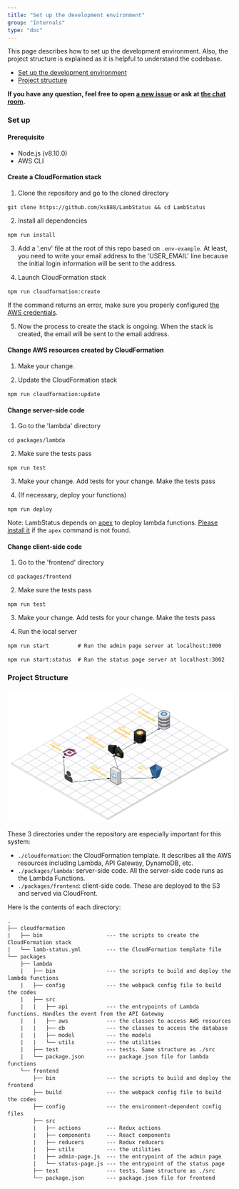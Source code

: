 ```yaml
---
title: "Set up the development environment"
group: "Internals"
type: "doc"
---
```


This page describes how to set up the development environment. Also, the project structure is explained as it is helpful to understand the codebase.

* [Set up the development environment](#set-up)
* [Project structure](#project-structure)

**If you have any question, feel free to open [a new issue](https://github.com/ks888/LambStatus/issues/new) or ask at [the chat room](https://gitter.im/ks888/LambStatus).**

### Set up

#### Prerequisite

* Node.js (v8.10.0)
* AWS CLI

#### Create a CloudFormation stack

1. Clone the repository and go to the cloned directory

`git clone https://github.com/ks888/LambStatus && cd LambStatus`

2. Install all dependencies

`npm run install`

3. Add a '.env' file at the root of this repo based on `.env-example`. At least, you need to write your email address to the 'USER_EMAIL' line because the initial login information will be sent to the address.

4. Launch CloudFormation stack

`npm run cloudformation:create`

If the command returns an error, make sure you properly configured [the AWS credentials](http://docs.aws.amazon.com/cli/latest/userguide/cli-chap-getting-started.html#cli-quick-configuration).

5. Now the process to create the stack is ongoing. When the stack is created, the email will be sent to the email address.

#### Change AWS resources created by CloudFormation

1. Make your change.

2. Update the CloudFormation stack

`npm run cloudformation:update`

#### Change server-side code

1. Go to the 'lambda' directory

`cd packages/lambda`

2. Make sure the tests pass

`npm run test`

3. Make your change. Add tests for your change. Make the tests pass

4. (If necessary, deploy your functions)

`npm run deploy`

Note: LambStatus depends on [apex](http://apex.run/) to deploy lambda functions. [Please install it](http://apex.run/#installation) if the `apex` command is not found.

#### Change client-side code

1. Go to the 'frontend' directory

`cd packages/frontend`

2. Make sure the tests pass

`npm run test`

3. Make your change. Add tests for your change. Make the tests pass

4. Run the local server

`npm run start         # Run the admin page server at localhost:3000`

`npm run start:status  # Run the status page server at localhost:3002`

### Project Structure

![Architecture](Architecture.png)

These 3 directories under the repository are especially important for this system:

* `./cloudformation`: the CloudFormation template. It describes all the AWS resources including Lambda, API Gateway, DynamoDB, etc.
* `./packages/lambda`: server-side code. All the server-side code runs as the Lambda Functions.
* `./packages/frontend`: client-side code. These are deployed to the S3 and served via CloudFront.

Here is the contents of each directory:

```
.
├── cloudformation
|   ├── bin                    --- the scripts to create the CloudFormation stack
|   └── lamb-status.yml        --- the CloudFormation template file
└── packages
    ├── lambda
    |   ├── bin                --- the scripts to build and deploy the lambda functions
    |   ├── config             --- the webpack config file to build the codes
    |   ├── src
    |   |   ├── api            --- the entrypoints of Lambda functions. Handles the event from the API Gateway
    |   |   ├── aws            --- the classes to access AWS resources
    |   |   ├── db             --- the classes to access the database
    |   |   ├── model          --- the models
    |   |   └── utils          --- the utilities
    |   ├── test               --- tests. Same structure as ./src
    |   └── package.json       --- package.json file for lambda functions
    └── frontend
        ├── bin                --- the scripts to build and deploy the frontend
        ├── build              --- the webpack config file to build the codes
        ├── config             --- the environment-dependent config files
        ├── src
        |   ├── actions        --- Redux actions
        |   ├── components     --- React components
        |   ├── reducers       --- Redux reducers
        |   ├── utils          --- the utilities
        |   ├── admin-page.js  --- the entrypoint of the admin page
        |   └── status-page.js --- the entrypoint of the status page
        ├── test               --- tests. Same structure as ./src
        └── package.json       --- package.json file for frontend
```

